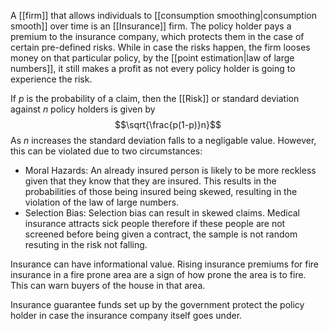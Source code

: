 A [[firm]] that allows individuals to [[consumption smoothing|consumption smooth]] over time is an [[Insurance]] firm. The policy holder pays a premium to the insurance company, which protects them in the case of certain pre-defined risks. While in case the risks happen, the firm looses money on that particular policy, by the [[point estimation|law of large numbers]], it still makes a profit as not every policy holder is going to experience the risk. 

If $p$ is the probability of a claim, then the [[Risk]] or standard deviation against $n$ policy holders is given by $$\sqrt{\frac{p(1-p)}n}$$As $n$ increases the standard deviation falls to a negligable value. However, this can be violated due to two circumstances:
- Moral Hazards: An already insured person is likely to be more reckless given that they know that they are insured. This results in the probabilities of those being insured being skewed, resulting in the violation of the law of large numbers. 
- Selection Bias: Selection bias can result in skewed claims. Medical insurance attracts sick people therefore if these people are not screened before being given a contract, the sample is not random resuting in the risk not falling.

Insurance can have informational value. Rising insurance premiums for fire insurance in a fire prone area are a sign of how prone the area is to fire. This can warn buyers of the house in that area.

Insurance guarantee funds set up by the government protect the policy holder in case the insurance company itself goes under.